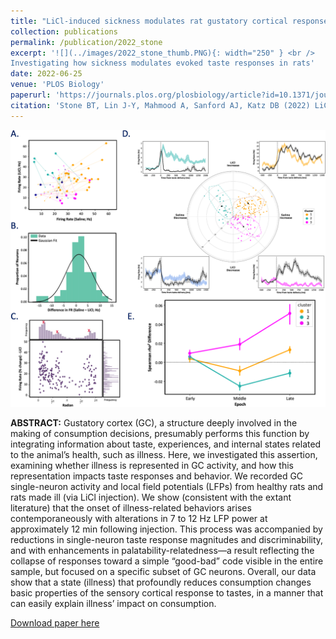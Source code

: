 ```yaml
---
title: "LiCl-induced sickness modulates rat gustatory cortical responses."
collection: publications
permalink: /publication/2022_stone
excerpt: '![](../images/2022_stone_thumb.PNG){: width="250" } <br />
Investigating how sickness modulates evoked taste responses in rats'
date: 2022-06-25
venue: 'PLOS Biology'
paperurl: 'https://journals.plos.org/plosbiology/article?id=10.1371/journal.pbio.3001537'
citation: 'Stone BT, Lin J-Y, Mahmood A, Sanford AJ, Katz DB (2022) LiCl-induced sickness modulates rat gustatory cortical responses. PLOS Biology 20:e3001537.'
---
```


![](../images/2022_stone_thumb.PNG) <br />

<b>ABSTRACT:</b>
Gustatory cortex (GC), a structure deeply involved in the making of consumption decisions, presumably performs this function by integrating information about taste, experiences, and internal states related to the animal’s health, such as illness. Here, we investigated this assertion, examining whether illness is represented in GC activity, and how this representation impacts taste responses and behavior. We recorded GC single-neuron activity and local field potentials (LFPs) from healthy rats and rats made ill (via LiCl injection). We show (consistent with the extant literature) that the onset of illness-related behaviors arises contemporaneously with alterations in 7 to 12 Hz LFP power at approximately 12 min following injection. This process was accompanied by reductions in single-neuron taste response magnitudes and discriminability, and with enhancements in palatability-relatedness—a result reflecting the collapse of responses toward a simple “good-bad” code visible in the entire sample, but focused on a specific subset of GC neurons. Overall, our data show that a state (illness) that profoundly reduces consumption changes basic properties of the sensory cortical response to tastes, in a manner that can easily explain illness’ impact on consumption.

[Download paper here](https://journals.plos.org/plosbiology/article?id=10.1371/journal.pbio.3001537)